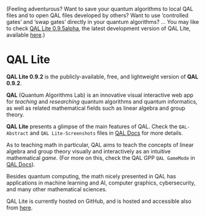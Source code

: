 (Feeling adventurous? Want to save your quantum algorithms to local QAL files and to open QAL files developed by others? Want to use &lsquo;controlled gates&rsquo; and &lsquo;swap gates&rsquo; directly in your quantum algorithms? ... You may like to check [QAL Lite 0.9.5alpha](https://q-info.github.io/QAL-Lite-0.9.5alpha), the latest development version of QAL Lite, available [here](https://q-info.github.io/QAL-Lite-0.9.5alpha).)

# QAL Lite

**QAL Lite 0.9.2** is the publicly-available, free, and lightweight version of **QAL 0.9.2**.

**QAL** (Quantum Algorithms Lab) is an innovative visual interactive web app for *teaching* and *researching* quantum algorithms and quantum informatics, as well as related mathematical fields such as linear algebra and group theory.

**QAL Lite** presents a glimpse of the main features of QAL. Check the `QAL-Abstract` and `QAL Lite-Screenshots` files in [QAL Docs](./doc/) for more details.

As to teaching math in particular, QAL aims to teach the concepts of linear algebra and group theory visually and interactively as an intuitive mathematical *game*. (For more on this, check the QAL GPP `QAL GameMode` in [QAL Docs](./doc/)).

Besides quantum computing, the math nicely presented in QAL has applications in machine learning and AI, computer graphics, cybersecurity, and many other mathematical sciences.

QAL Lite is currently hosted on GitHub, and is hosted and accessible also from [here](http://eng.staff.alexu.edu.eg/staff/moez/QAL/Lite).
